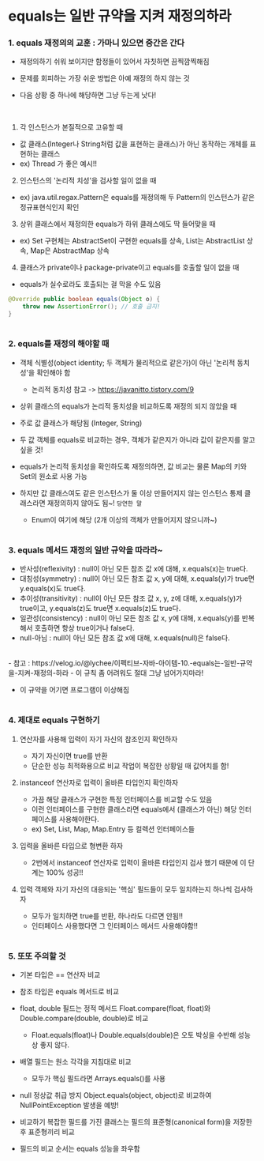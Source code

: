 # equals는 일반 규약을 지켜 재정의하라

### 1. equals 재정의의 교훈 : 가마니 있으면 중간은 간다
- 재정의하기 쉬워 보이지만 함정들이 있어서 자칫하면 끔찍깜찍해짐
- 문제를 회피하는 가장 쉬운 방법은 아예 재정의 하지 않는 것

- 다음 상황 중 하나에 해당하면 그냥 두는게 낫다!

<br>

1. 각 인스턴스가 본질적으로 고유할 때
- 값 클래스(Integer나 String처럼 값을 표현하는 클래스)가 아닌 동작하는 개체를 표현하는 클래스
- ex) Thread 가 좋은 예시!!

2. 인스턴스의 '논리적 치성'을 검사할 일이 없을 때
- ex) java.util.regax.Pattern은 equals를 재정의해 두 Pattern의 인스턴스가 같은 정규표현식인지 확인

3. 상위 클래스에서 재정의한 equals가 하위 클래스에도 딱 들어맞을 때
- ex) Set 구현체는 AbstractSet이 구현한 equals를 상속, List는 AbstractList 상속, Map은 AbstractMap 상속

4. 클래스가 private이나 package-private이고 equals를 호출할 일이 없을 때
- equals가 실수로라도 호출되는 걸 막을 수도 있음

```java
@Override public boolean equals(Object o) {
	throw new AssertionError(); // 호출 금지!
}
```

#
### 2. equals를 재정의 해야할 때

- 객체 식별성(object identity; 두 객체가 물리적으로 같은가)이 아닌 '논리적 동치성'을 확인해야 함
  - 논리적 동치성 참고 -> https://javanitto.tistory.com/9

- 상위 클래스의 equals가 논리적 동치성을 비교하도록 재정의 되지 않았을 때 
- 주로 값 클래스가 해당됨 (Integer, String)

- 두 값 객체를 equals로 비교하는 경우, 객체가 같은지가 아니라 값이 같은지를 알고싶을 것!
- equals가 논리적 동치성을 확인하도록 재정의하면, 값 비교는 물론 Map의 키와 Set의 원소로 사용 가능
- 하지만 값 클래스여도 같은 인스턴스가 둘 이상 만들어지지 않는 인스턴스 통제 클래스라면 재정의하지 않아도 됨~! `당연한 말`
  - Enum이 여기에 해당 (2개 이상의 객체가 만들어지지 않으니까~)


#
### 3. equals 메서드 재정의 일반 규약을 따라라~
- 반사성(reflexivity) : null이 아닌 모든 참조 값 x에 대해, x.equals(x)는 true다.
- 대칭성(symmetry) : null이 아닌 모든 참조 값 x, y에 대해, x.equals(y)가 true면 y.equals(x)도 true다.
- 추이성(transitivity) : null이 아닌 모든 참조 값 x, y, z에 대해, x.equals(y)가 true이고, y.equals(z)도 true면 x.equals(z)도 true다.
- 일관성(consistency) : null이 아닌 모든 참조 값 x, y에 대해, x.equals(y)를 반복해서 호출하면 항상 true이거나 false다.
- null-아님 : null이 아닌 모든 참조 값 x에 대해, x.equals(null)은 false다.

<br>
- 참고 : https://velog.io/@lychee/이펙티브-자바-아이템-10.-equals는-일반-규약을-지켜-재정의-하라
- 이 규칙 좀 어려워도 절대 그냥 넘어가지마라!

- 이 규약을 어기면 프로그램이 이상해짐


#
### 4. 제대로 equals 구현하기
1. 연산자를 사용해 입력이 자기 자신의 참조인지 확인하자
	- 자기 자신이면 true를 반환
	- 단순한 성능 최적화용으로 비교 작업이 복잡한 상황일 때 값어치를 함!

2. instanceof 연산자로 입력이 올바른 타입인지 확인하자
	- 가끔 해당 클래스가 구현한 특정 인터페이스를 비교할 수도 있음
	- 이런 인터페이스를 구현한 클래스라면 equals에서 (클래스가 아닌) 해당 인터페이스를 사용해야한다.
	- ex) Set, List, Map, Map.Entry 등 컬렉션 인터페이스들

3. 입력을 올바른 타입으로 형변환 하자
	- 2번에서 instanceof 연산자로 입력이 올바른 타입인지 검사 했기 때문에 이 단계는 100% 성공!!

4. 입력 객체와 자기 자신의 대응되는 '핵심' 필드들이 모두 일치하는지 하나씩 검사하자
	- 모두가 일치하면 true를 반환, 하나라도 다르면 안됨!!
	- 인터페이스 사용했다면 그 인터페이스 메서드 사용해야함!!


#
### 5. 또또 주의할 것
- 기본 타입은 == 연산자 비교
- 참조 타입은 equals 메서드로 비교
- float, double 필드는 정적 메서드 Float.compare(float, float)와 Double.compare(double, double)로 비교
  - Float.equals(float)나 Double.equals(double)은 오토 박싱을 수반해 성능상 좋지 않다.

- 배열 필드는 원소 각각을 지침대로 비교
  - 모두가 핵심 필드라면 Arrays.equals()를 사용
- null 정상값 취급 방지 Object.equals(object, object)로 비교하여 NullPointException 발생을 예방!

- 비교하기 복잡한 필드를 가진 클래스는 필드의 표준형(canonical form)을 저장한 후 표준형끼리 비교
- 필드의 비교 순서는 equals 성능을 좌우함

